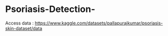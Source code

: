 # Psoriasis-Detection-
Access data : https://www.kaggle.com/datasets/pallapurajkumar/psoriasis-skin-dataset/data
